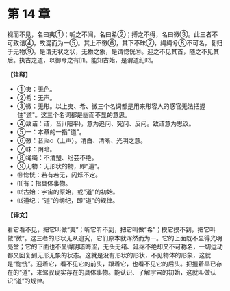 # 第 14 章

视而不见，名曰夷①；听之不闻，名曰希②；搏之不得，名曰微③。此三者不可致诘④，故混而为一⑤。其上不徼⑥，其下不昧⑦，绳绳兮⑧不可名，复归于无物⑨。是谓无状之状，无物之象，是谓惚恍⑩。迎之不见其首，随之不见其后。执古之道，以御今之有⑾。能知古始，是谓道纪⑿。

**【注释】**

- ①夷：无色。
- ②希：无声。
- ③微：无形。以上夷、希、微三个名词都是用来形容人的感官无法把握住"道"。这三个名词都是幽而不显的意思。
- ④致诘：诘，音ji(阳平)，意为追问、究问、反问。致诘意为思议。
- ⑤一：本章的一指"道"。
- ⑥徼：音jiao（上声）。清白、清晰、光明之意。
- ⑦昧：阴暗。
- ⑧绳绳：不清楚、纷芸不绝。
- ⑨无物：无形状的物，即"道"。
- ⑩惚恍：若有若无，闪烁不定。
- ⑾有：指具体事物。
- ⑿古始：宇宙的原始，或"道"的初始。
- ⒀道纪："道"的纲纪，即"道"的规律。

**【译文】**

看它看不见，把它叫做“夷”；听它听不到，把它叫做“希”；摸它摸不到，把它叫做“微”。这三者的形状无从追究，它们原本就浑然而为一。它的上面既不显得光明亮堂；它的下面也不显得阴暗晦涩，无头无绪、延绵不绝却又不可称名，一切运动都又回复到无形无象的状态。这就是没有形状的形状，不见物体的形象，这就是“惚恍”。迎着它，看不见它的前头，跟着它，也看不见它的后头。把握着早已存在的“道”，来驾驭现实存在的具体事物。能认识、了解宇宙的初始，这就叫做认识“道”的规律。
